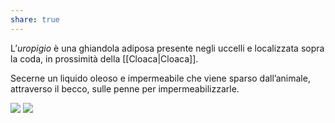 ```yaml
---
share: true
---
```

L’*uropigio* è una ghiandola adiposa presente negli uccelli e localizzata sopra la coda, in prossimità della [[Cloaca|Cloaca]].

Secerne un liquido oleoso e impermeabile che viene sparso dall’animale, attraverso il becco, sulle penne per impermeabilizzarle.

![](182ce67de70dd441c95ef68a6b6c7819_MD5%201.png)
![](00095e98bf7ddd3f63a24e01451d51b7_MD5%201.jpg)